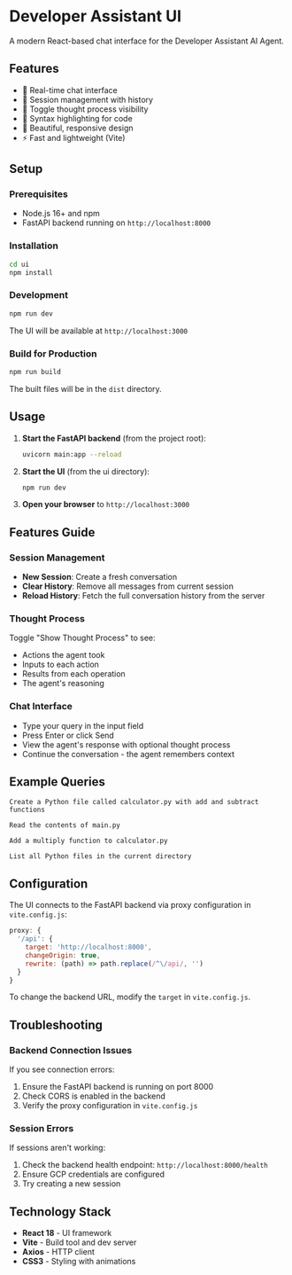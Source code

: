 # Developer Assistant UI

A modern React-based chat interface for the Developer Assistant AI Agent.

## Features

- 💬 Real-time chat interface
- 🔄 Session management with history
- 🧠 Toggle thought process visibility
- 📝 Syntax highlighting for code
- 🎨 Beautiful, responsive design
- ⚡ Fast and lightweight (Vite)

## Setup

### Prerequisites

- Node.js 16+ and npm
- FastAPI backend running on `http://localhost:8000`

### Installation

```bash
cd ui
npm install
```

### Development

```bash
npm run dev
```

The UI will be available at `http://localhost:3000`

### Build for Production

```bash
npm run build
```

The built files will be in the `dist` directory.

## Usage

1. **Start the FastAPI backend** (from the project root):
   ```bash
   uvicorn main:app --reload
   ```

2. **Start the UI** (from the ui directory):
   ```bash
   npm run dev
   ```

3. **Open your browser** to `http://localhost:3000`

## Features Guide

### Session Management

- **New Session**: Create a fresh conversation
- **Clear History**: Remove all messages from current session
- **Reload History**: Fetch the full conversation history from the server

### Thought Process

Toggle "Show Thought Process" to see:
- Actions the agent took
- Inputs to each action
- Results from each operation
- The agent's reasoning

### Chat Interface

- Type your query in the input field
- Press Enter or click Send
- View the agent's response with optional thought process
- Continue the conversation - the agent remembers context

## Example Queries

```
Create a Python file called calculator.py with add and subtract functions
```

```
Read the contents of main.py
```

```
Add a multiply function to calculator.py
```

```
List all Python files in the current directory
```

## Configuration

The UI connects to the FastAPI backend via proxy configuration in `vite.config.js`:

```javascript
proxy: {
  '/api': {
    target: 'http://localhost:8000',
    changeOrigin: true,
    rewrite: (path) => path.replace(/^\/api/, '')
  }
}
```

To change the backend URL, modify the `target` in `vite.config.js`.

## Troubleshooting

### Backend Connection Issues

If you see connection errors:
1. Ensure the FastAPI backend is running on port 8000
2. Check CORS is enabled in the backend
3. Verify the proxy configuration in `vite.config.js`

### Session Errors

If sessions aren't working:
1. Check the backend health endpoint: `http://localhost:8000/health`
2. Ensure GCP credentials are configured
3. Try creating a new session

## Technology Stack

- **React 18** - UI framework
- **Vite** - Build tool and dev server
- **Axios** - HTTP client
- **CSS3** - Styling with animations
